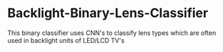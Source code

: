 # Backlight-Binary-Lens-Classifier
This binary classifier uses CNN's to classify lens types which are often used in backlight units of LED/LCD TV's
